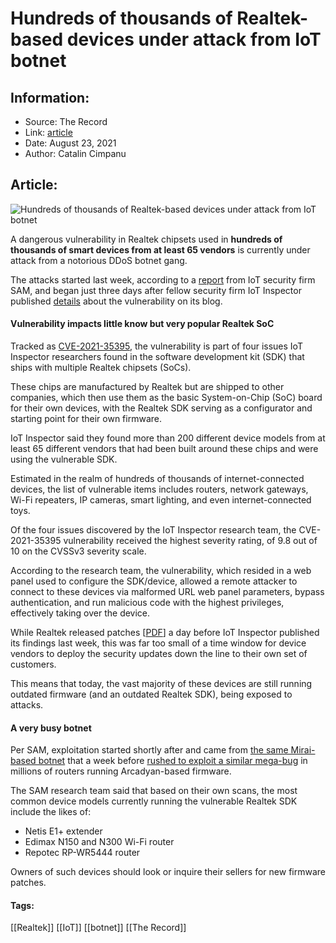 # Hundreds of thousands of Realtek-based devices under attack from IoT botnet
### 

## Information:
+ Source: The Record
+ Link: [article](https://therecord.media/hundreds-of-thousands-of-realtek-based-devices-under-attack-from-iot-botnet/)
+ Date: August 23, 2021
+ Author: Catalin Cimpanu


## Article:
![Hundreds of thousands of Realtek-based devices under attack from IoT botnet](https://therecord.media/wp-content/uploads/2021/08/router-1.png)

A dangerous vulnerability in Realtek chipsets used in **hundreds of thousands of smart devices from at least 65 vendors** is currently under attack from a notorious DDoS botnet gang.


The attacks started last week, according to a [report](https://securingsam.com/realtek-vulnerabilities-weaponized/) from IoT security firm SAM, and began just three days after fellow security firm IoT Inspector published [details](https://www.iot-inspector.com/blog/advisory-multiple-issues-realtek-sdk-iot-supply-chain/) about the vulnerability on its blog.


#### Vulnerability impacts little know but very popular Realtek SoC


Tracked as [CVE-2021-35395](https://nvd.nist.gov/vuln/detail/CVE-2021-35395), the vulnerability is part of four issues IoT Inspector researchers found in the software development kit (SDK) that ships with multiple Realtek chipsets (SoCs).


These chips are manufactured by Realtek but are shipped to other companies, which then use them as the basic System-on-Chip (SoC) board for their own devices, with the Realtek SDK serving as a configurator and starting point for their own firmware.


IoT Inspector said they found more than 200 different device models from at least 65 different vendors that had been built around these chips and were using the vulnerable SDK.


Estimated in the realm of hundreds of thousands of internet-connected devices, the list of vulnerable items includes routers, network gateways, Wi-Fi repeaters, IP cameras, smart lighting, and even internet-connected toys.


Of the four issues discovered by the IoT Inspector research team, the CVE-2021-35395 vulnerability received the highest severity rating, of 9.8 out of 10 on the CVSSv3 severity scale.


According to the research team, the vulnerability, which resided in a web panel used to configure the SDK/device, allowed a remote attacker to connect to these devices via malformed URL web panel parameters, bypass authentication, and run malicious code with the highest privileges, effectively taking over the device.


While Realtek released patches [[PDF](https://www.realtek.com/images/safe-report/Realtek_APRouter_SDK_Advisory-CVE-2021-35392_35395.pdf)] a day before IoT Inspector published its findings last week, this was far too small of a time window for device vendors to deploy the security updates down the line to their own set of customers.


This means that today, the vast majority of these devices are still running outdated firmware (and an outdated Realtek SDK), being exposed to attacks.


#### A very busy botnet


Per SAM, exploitation started shortly after and came from [the same Mirai-based botnet](https://unit42.paloaltonetworks.com/mirai-variant-iot-vulnerabilities/) that a week before [rushed to exploit a similar mega-bug](https://therecord.media/routers-and-modems-running-arcadyan-firmware-are-under-attack/) in millions of routers running Arcadyan-based firmware.


The SAM research team said that based on their own scans, the most common device models currently running the vulnerable Realtek SDK include the likes of:


* Netis E1+ extender
* Edimax N150 and N300 Wi-Fi router
* Repotec RP-WR5444 router


Owners of such devices should look or inquire their sellers for new firmware patches.





#### Tags:
[[Realtek]] [[IoT]] [[botnet]] [[The Record]]
